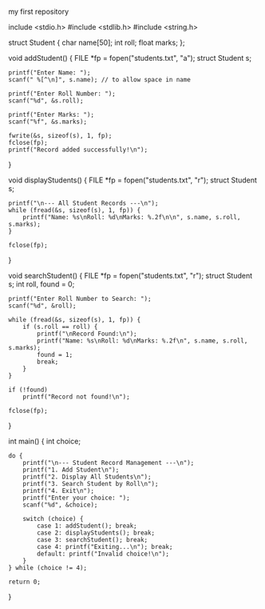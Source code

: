 my first repository

include <stdio.h>
#include <stdlib.h>
#include <string.h>

struct Student {
    char name[50];
    int roll;
    float marks;
};

void addStudent() {
    FILE *fp = fopen("students.txt", "a");
    struct Student s;

    printf("Enter Name: ");
    scanf(" %[^\n]", s.name); // to allow space in name

    printf("Enter Roll Number: ");
    scanf("%d", &s.roll);

    printf("Enter Marks: ");
    scanf("%f", &s.marks);

    fwrite(&s, sizeof(s), 1, fp);
    fclose(fp);
    printf("Record added successfully!\n");
}

void displayStudents() {
    FILE *fp = fopen("students.txt", "r");
    struct Student s;

    printf("\n--- All Student Records ---\n");
    while (fread(&s, sizeof(s), 1, fp)) {
        printf("Name: %s\nRoll: %d\nMarks: %.2f\n\n", s.name, s.roll, s.marks);
    }

    fclose(fp);
}


void searchStudent() {
    FILE *fp = fopen("students.txt", "r");
    struct Student s;
    int roll, found = 0;

    printf("Enter Roll Number to Search: ");
    scanf("%d", &roll);

    while (fread(&s, sizeof(s), 1, fp)) {
        if (s.roll == roll) {
            printf("\nRecord Found:\n");
            printf("Name: %s\nRoll: %d\nMarks: %.2f\n", s.name, s.roll, s.marks);
            found = 1;
            break;
        }
    }

    if (!found)
        printf("Record not found!\n");

    fclose(fp);
}

int main() {
    int choice;

    do {
        printf("\n--- Student Record Management ---\n");
        printf("1. Add Student\n");
        printf("2. Display All Students\n");
        printf("3. Search Student by Roll\n");
        printf("4. Exit\n");
        printf("Enter your choice: ");
        scanf("%d", &choice);

        switch (choice) {
            case 1: addStudent(); break;
            case 2: displayStudents(); break;
            case 3: searchStudent(); break;
            case 4: printf("Exiting...\n"); break;
            default: printf("Invalid choice!\n");
        }
    } while (choice != 4);

    return 0;
}

